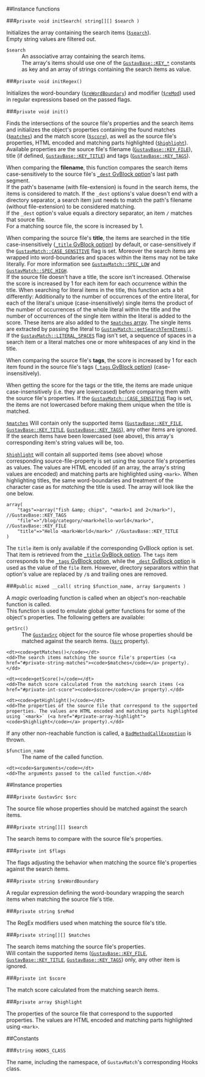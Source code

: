 ##Instance functions

###`private void initSearch( string[][] $search )`

Initializes the array containing the search items ([`$search`](#private-string-search)).  
Empty string values are filtered out.

<dl>
    <dt><code>$search</code></dt>
    <dd>
        An associative array containing the search items.<br />
        The array's items should use one of the <a href="Public-API%3a-GustavBase#constants"><code>GustavBase::KEY_*</code></a> constants as key and an array of strings containing the search items as value.
    </dd>
</dl>



###`private void initRegex()`

Initializes the word-boundary ([`$reWordBoundary`](#private-string-rewordboundary)) and modifier ([`$reMod`](#private-string-remod)) used in regular expressions based on the passed flags.

###`private void init()`

Finds the intersections of the source file's properties and the search items and initializes the object's properties containing the found matches ([`$matches`](#private-string-matches)) and the match score ([`$score`](#private-int-score)), as well as the source file's properties, HTML encoded and matching parts highlighted ([`$highlight`](#private-array-highlight)).  
Available properties are the source file's filename ([`GustavBase::KEY_FILE`](Public-API%3s-GustavBase#string-key_file)), title (if defined, [`GustavBase::KEY_TITLE`](Public-API%3s-GustavBase#string-key_title)) and tags ([`GustavBase::KEY_TAGS`](Public-API%3s-GustavBase#string-key_tags)).

When comparing the **filename**, this function compares the search items case-sensitively to the source file's [`_dest` GvBlock option](Gustav-core-options#_dest)'s last path segment.  
If the path's basename (with file-extension) is found in the search items, the items is considered to match. If the `_dest` options's value doesn't end with a directory separator, a search item just needs to match the path's filename (without file-extension) to be considered matching.  
If the `_dest` option's value equals a directory separator, an item `/` matches that source file.  
For a matching source file, the score is increased by 1.

When comparing the source file's **title**, the items are searched in the title case-insensitively ([`_title` GvBlock option](Gustav-core-options#_title)) by default, or case-sensitively if the [`GustavMatch::CASE_SENSITIVE`](Public-API%3a-GustavMatch#int-case_sensitive) flag is set. Moreover the search items are wrapped into word-boundaries and spaces within the items may not be take literally. For more information see [`GustavMatch::SPEC_LOW`](Public-API%3a-GustavMatch#int-spec_low) and [`GustavMatch::SPEC_HIGH`](Public-API%3a-GustavMatch#int-spec_high).  
If the source file doesn't have a title, the score isn't increased. Otherwise the score is increased by 1 for each item for each occurrence within the title.
When searching for literal items in the title, this function acts a bit differently: Additionally to the number of occurrences of the entire literal, for each of the literal's unique (case-insensitively) single items the product of the number of occurrences of the whole literal within the title and the number of occurrences of the single item within the literal is added to the score. These items are also added to the [`$matches` array](#private-string-matches). The single items are extracted by passing the literal to [`GustavMatch::getSearchTermItems()`](Private-API%3a-GustavMatch#string-getsearchtermitems-string-search_term_part-).  
If the [`GustavMatch::LITERAL_SPACES`](#int-literal_spaces) flag isn't set, a sequence of spaces in a search item or a literal matches one or more whitespaces of any kind in the title.

When comparing the source file's **tags**, the score is increased by 1 for each item found in the source file's tags ([`_tags` GvBlock option](Gustav-core-options#_tags)) (case-insensitively).

When getting the score for the tags or the title, the items are made unique case-insensitively (i.e. they are lowercased) before comparing them with the source file's properties. If the [`GustavMatch::CASE_SENSITIVE`](Public-API%3a-GustavMatch#int-case_sensitive) flag is set, the items are not lowercased before making them unique when the title is matched.

[`$matches`](#private-string-matches) Will contain only the supported items ([`GustavBase::KEY_FILE`](Public-API%3s-GustavBase#string-key_file), [`GustavBase::KEY_TITLE`](Public-API%3s-GustavBase#string-key_title), [`GustavBase::KEY_TAGS`](Public-API%3s-GustavBase#string-key_tags)), any other items are ignored. If the search items have been lowercased (see above), this array's corresponding item's string values will be, too.

[`$highlight`](#private-array-highlight) will contain all supported items (see above) whose corresponding source-file-property is set using the source file's properties as values. The values are HTML encoded (if an array, the array's string values are encoded) and matching parts are highlighted using `<mark>`. When highlighting titles, the same word-boundaries and treatment of the character case as for *matching* the title is used. The array will look like the one below.

    array(
        "tags"=>array("fish &amp; chips", "<mark>1 and 2</mark>"), //GustavBase::KEY_TAGS
        "file"=>"/blog/category/<mark>hello-world</mark>", //GustavBase::KEY_FILE
        "title"=>"Hello <mark>World</mark>" //GustavBase::KEY_TITLE
    )

The `title` item is only available if the corresponding GvBlock option is set. That item is retrieved from the [`_title` GvBlock option](Gustav-core-options#_title). The `tags` item corresponds to the [`_tags` GvBlock option](Gustav-core-options#_tags), while the [`_dest` GvBlock option](Gustav-core-options#_dest) is used as the value of the `file` item. However, directory separators within that option's value are replaced by `/`s and trailing ones are removed.

###`public mixed __call( string $function_name, array $arguments )`

A *magic* overloading function is called when an object's non-reachable function is called.  
This function is used to emulate global getter functions for some of the object's properties. The following getters are available:

<dl>
    <dt><code>getSrc()</code></dt>
    <dd>The <a href="API#gustavsrc"><code>GustavSrc</code></a> object for the source file whose properties should be matched against the search items. (<a href="#private-gustavsrc-src"><code>$src</code></a> property).</dd>
    
    <dt><code>getMatches()</code></dt>
    <dd>The search items matching the source file's properties (<a href="#private-string-matches"><code>$matches</code></a> property).</dd>
    
    <dt><code>getScore()</code></dt>
    <dd>The match score calculated from the matching search items (<a href="#private-int-score"><code>$score</code></a> property).</dd>
    
    <dt><code>getHighlight()</code></dt>
    <dd>The properties of the source file that correspond to the supported properties. The values are HTML encoded and matching parts highlighted using `<mark>` (<a href="#private-array-highlight"><code>$highlight</code></a> property).</dd>
</dl>

If any other non-reachable function is called, a [`BadMethodCallException`](http://php.net/manual/en/class.badmethodcallexception.php) is thrown.

<dl>
    <dt><code>$function_name</code></dt>
    <dd>The name of the called function.</dd>
    
    <dt><code>$arguments</code></dt>
    <dd>The arguments passed to the called function.</dd>
</dl>



##Instance properties

###`private GustavSrc $src`

The source file whose properties should be matched against the search items.
    
###`private string[][] $search`

The search items to compare with the source file's properties.

###`private int $flags`

The flags adjusting the behavior when matching the source file's properties against the search items.

###`private string $reWordBoundary`

A regular expression defining the word-boundary wrapping the search items when matching the source file's title.

###`private string $reMod`

The RegEx modifiers used when matching the source file's title.

###`private string[][] $matches`

The search items matching the source file's properties.  
Will contain the supported items ([`GustavBase::KEY_FILE`](Public-API%3s-GustavBase#string-key_file), [`GustavBase::KEY_TITLE`](Public-API%3s-GustavBase#string-key_title), [`GustavBase::KEY_TAGS`](Public-API%3s-GustavBase#string-key_tags)) only, any other item is ignored.

###`private int $score`

The match score calculated from the matching search items.

###`private array $highlight`

The properties of the source file that correspond to the supported properties. The values are HTML encoded and matching parts highlighted using `<mark>`.



##Constants

###`string HOOKS_CLASS`

The name, including the namespace, of `GustavMatch`'s corresponding Hooks class.
